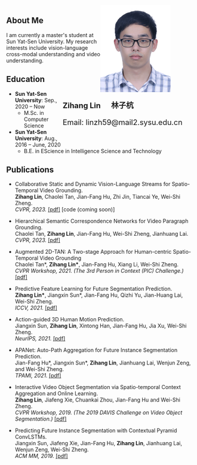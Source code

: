 <html>
<head>
<style>
    .figure{float:right;width:50%;}
    .figure img{display:block;width:75%}
    .text{float:right;width:70%; font-size: 20px}
</style>
</head>
<body>
    <div class="figure">
        <img src="/images/photo.jpg">
    </div>
    <div class="text">
        <p><b>Zihang Lin</b> &nbsp;&nbsp;&nbsp; <b>林子杭</b></p>
        <p>Email: linzh59@mail2.sysu.edu.cn</p>
        <br>
    </div>
</body>
</html>

## About Me

I am currently a master's student at Sun Yat-Sen University. My research interests include vision-language cross-modal understanding and video understanding.

## Education

- **Sun Yat-Sen University**: Sep., 2020 – Now
  - M.Sc. in Computer Science
- **Sun Yat-Sen University**: Aug., 2016 – June, 2020
  - B.E. in EScience in Intelligence Science and Technology

## Publications

- Collaborative Static and Dynamic Vision-Language Streams for Spatio-Temporal Video Grounding. <br>
**Zihang Lin**, Chaolei Tan, Jian-Fang Hu, Zhi Jin, Tiancai Ye, Wei-Shi Zheng. <br>
*CVPR, 2023.* [[pdf]](files/Collaborative_Static_and_Dynamic_Vision-Language_Streams.pdf) [code (coming soon)]

- Hierarchical Semantic Correspondence Networks for Video Paragraph Grounding. <br>
Chaolei Tan, **Zihang Lin**, Jian-Fang Hu, Wei-Shi Zheng, Jianhuang Lai. <br>
*CVPR, 2023.* [[pdf]](files/hierarchical_semantic_correspondence.pdf)

- Augmented 2D-TAN: A Two-stage Approach for Human-centric Spatio-Temporal Video Grounding <br>
Chaolei Tan\*, **Zihang Lin\***, Jian-Fang Hu, Xiang Li, Wei-Shi Zheng. <br>
*CVPR Workshop, 2021. (The 3rd Person in Context (PIC) Challenge.)* [[pdf]](https://arxiv.org/pdf/2106.10634.pdf)

- Predictive Feature Learning for Future Segmentation Prediction. <br>
**Zihang Lin\***, Jiangxin Sun\*, Jian-Fang Hu, Qizhi Yu, Jian-Huang Lai, Wei-Shi Zheng. <br>
*ICCV, 2021.* [[pdf]](https://openaccess.thecvf.com/content/ICCV2021/papers/Lin_Predictive_Feature_Learning_for_Future_Segmentation_Prediction_ICCV_2021_paper.pdf)

- Action-guided 3D Human Motion Prediction. <br>
Jiangxin Sun, **Zihang Lin**, Xintong Han, Jian-Fang Hu, Jia Xu, Wei-Shi Zheng. <br>
*NeurIPS, 2021.* [[pdf]](https://proceedings.neurips.cc/paper/2021/file/fd9dd764a6f1d73f4340d570804eacc4-Paper.pdf)

- APANet: Auto-Path Aggregation for Future Instance Segmentation Prediction. <br>
Jian-Fang Hu\*, Jiangxin Sun\*, **Zihang Lin**, Jianhuang Lai, Wenjun Zeng, and Wei-Shi Zheng. <br>
*TPAMI, 2021.* [[pdf]](https://ieeexplore.ieee.org/abstract/document/9353241/)

- Interactive Video Object Segmentation via Spatio-temporal Context Aggregation and Online Learning. <br>
**Zihang Lin**, Jiafeng Xie, Chuankai Zhou, Jian-Fang Hu and Wei-Shi Zheng. <br>
*CVPR Workshop, 2019. (The 2019 DAVIS Challenge on Video Object Segmentation.)* [[pdf]](https://davischallenge.org/challenge2019/papers/DAVIS-Interactive-Challenge-3rd-Team.pdf)

- Predicting Future Instance Segmentation with Contextual Pyramid ConvLSTMs. <br>
Jiangxin Sun, Jiafeng Xie, Jian-Fang Hu, **Zihang Lin**, Jianhuang Lai, Wenjun Zeng, Wei-Shi Zheng. <br>
*ACM MM, 2019.* [[pdf]](https://dl.acm.org/doi/pdf/10.1145/3343031.3350949)
